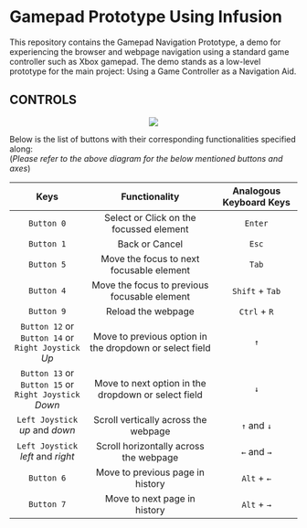 # Gamepad Prototype Using Infusion

This repository contains the Gamepad Navigation Prototype, a demo for experiencing the browser and webpage navigation using a standard game controller such as Xbox gamepad. The demo stands as a low-level prototype for the main project: Using a Game Controller as a Navigation Aid.

## CONTROLS

<p align="center">
  <img src="https://i.imgur.com/djLxzSD.png">
</p>

Below is the list of buttons with their corresponding functionalities specified along:  
(_Please refer to the above diagram for the below mentioned buttons and axes_)

| Keys | Functionality | Analogous Keyboard Keys |
| :---: | :---: | :---: |
| `Button 0` | Select or Click on the focussed element | `Enter` |
| `Button 1` | Back or Cancel | `Esc` |
| `Button 5` | Move the focus to next focusable element | `Tab` |
| `Button 4` | Move the focus to previous focusable element | `Shift` + `Tab` |
| `Button 9` | Reload the webpage | `Ctrl` + `R` |
| `Button 12` or <br> `Button 14` or <br> `Right Joystick` _Up_ | Move to previous option in the dropdown or select field | `↑` |
| `Button 13` or <br> `Button 15` or <br> `Right Joystick` _Down_ | Move to next option in the dropdown or select field | `↓` |
| `Left Joystick` _up_ and _down_ | Scroll vertically across the webpage | `↑` and `↓` |
| `Left Joystick` _left_ and _right_ | Scroll horizontally across the webpage | `←` and `→` |
| `Button 6` | Move to previous page in history | `Alt` + `←` |
| `Button 7` | Move to next page in history | `Alt` + `→` |
